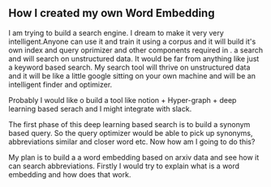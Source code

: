 ## How I created my own Word Embedding

I am trying to build a search engine. I dream to make it very very intelligent.Anyone can use it and train it using a corpus and it will build it's own index and query oprimizer and other components required in . a search and will search on unstructured data. It would be far from anything like just a keyword based search. My search tool will thrive on unstructured data and it will be like a little google sitting on your own machine and will be an intelligent finder and optimizer. 

Probably I would like o build a tool like notion + Hyper-graph + deep learning based serach and I might 
integrate with slack.

The first phase of this deep learning based search is to build a synonym based query. So the query optimizer would be able to pick up synonyms, abbreviations similar and closer word etc. Now how am I going to do this?

My plan is to build a a word embedding based on arxiv data and see how it can search abbreviations.
Firstly I would try to explain what is a word embedding and how does that work.
